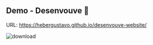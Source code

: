 ## Demo - Desenvouve :iphone:

URL: https://hebergustavo.github.io/desenvouve-website/

![download](https://github.com/user-attachments/assets/4353424c-b428-4a3e-988b-e764c9b72d5c)
